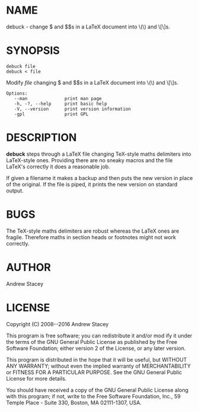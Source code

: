 # NAME

debuck - change $ and $$s in a LaTeX document into \\(\\) and \\\[\\\]s.

# SYNOPSIS

    debuck file
    debuck < file

Modify _file_ changing $ and $$s in a LaTeX document into \\(\\) and \\\[\\\]s.

    Options:
       --man              print man page
       -h, -?, --help     print basic help
       -V, --version      print version information
       -gpl               print GPL

# DESCRIPTION

**debuck** steps through a LaTeX file changing TeX-style maths delimiters into LaTeX-style ones.  Providing there are no sneaky macros and the file LaTeX's correctly it does a reasonable job.

If given a filename it makes a backup and then puts the new version in place of the original.  If the file is piped, it prints the new version on standard output.

# BUGS

The TeX-style maths delimiters are robust whereas the LaTeX ones are fragile.  Therefore maths in section heads or footnotes might not work correctly.

# AUTHOR

Andrew Stacey

# LICENSE

Copyright (C) 2008--2016   Andrew Stacey

This program is free software; you can redistribute it and/or mod ify
it under the terms of the GNU General Public License as published by
the Free Software Foundation; either version 2 of the License, or any
later version.

This program is distributed in the hope that it will be useful, but
WITHOUT ANY WARRANTY; without even the implied warranty of
MERCHANTABILITY or FITNESS FOR A PARTICULAR PURPOSE.  See the GNU
General Public License for more details.

You should have received a copy of the GNU General Public License
along with this program; if not, write to the Free Software
Foundation, Inc., 59 Temple Place - Suite 330, Boston, MA 02111-1307,
USA.
